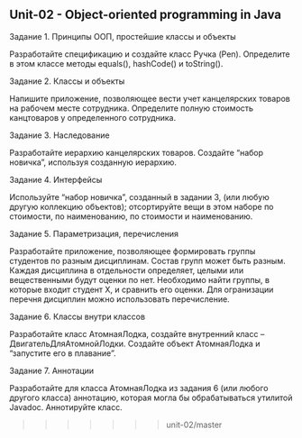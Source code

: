## Unit-02 - Object-oriented programming in Java

Задание 1. Принципы ООП, простейшие классы и объекты

Разработайте спецификацию и создайте класс Ручка (Pen). Определите в этом классе методы equals(), hashCode() и toString().

Задание 2. Классы и объекты

Напишите приложение, позволяющее вести учет канцелярских товаров на рабочем месте сотрудника. Определите полную стоимость канцтоваров у определенного сотрудника.

Задание 3. Наследование

Разработайте иерархию канцелярских товаров. Создайте “набор новичка”, используя созданную иерархию.

Задание 4. Интерфейсы

Используйте “набор новичка”, созданный в задании 3, (или любую другую коллекцию объектов); отсортируйте вещи в этом наборе по стоимости, по наименованию, по стоимости и наименованию.

Задание 5. Параметризация, перечисления

Разработайте приложение, позволяющее формировать группы студентов по разным дисциплинам. Состав групп может быть разным. Каждая дисциплина в отдельности определяет, целыми или вещественными будут оценки по нет. Необходимо найти группы, в которые входит студент X, и сравнить его оценки. Для огранизации перечня дисциплин можно использовать перечисление.

Задание 6. Классы внутри классов

Разработайте класс АтомнаяЛодка, создайте внутренний класс – ДвигательДляАтомнойЛодки. Создайте объект АтомнаяЛодка и “запустите его в плавание”.

Задание 7. Аннотации

Разработайте для класса АтомнаяЛодка из задания 6 (или любого другого класса) аннотацию, которая могла бы обрабатываться утилитой Javadoc. Аннотируйте класс.

>>>>>>> unit-02/master
